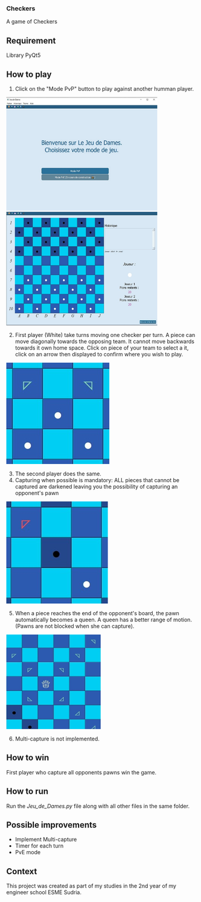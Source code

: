 ### Checkers
A game of Checkers

## Requirement
Library PyQt5

## How to play
1.  Click on the "Mode PvP" button to play against another humman player.

 <img src="img/img1_home_screen.jpg" alt="img1_home_screen" width="400" height="300">  <img src="img/img2_board.jpg" alt="img2_board" width="400" height="300">

2.  First player (White) take turns moving one checker per turn. A piece can move diagonally towards the opposing team. It cannot move backwards towards it own home space. Click on piece of your team to select a it, click on an arrow then displayed to confirm where you wish to play.

![img3_pawn_move](/img/img3_pawn_move.jpg)

3. The second player does the same.
4. Capturing when possible is mandatory: ALL pieces that cannot be captured are darkened leaving you the possibility of capturing an opponent's pawn

![img4_capture](/img/img4_capture.jpg)

5. When a piece reaches the end of the opponent's board, the pawn automatically becomes a queen. A queen has a better range of motion. (Pawns are not blocked when she can capture).

<img src="img/img5_queen_move.jpg" alt="img5_queen_move" width="250" height="250">

6.  Multi-capture is not implemented.

## How to win
First player who capture all opponents pawns win the game.

## How to run
Run the *Jeu_de_Dames.py* file along with all other files in the same folder.

## Possible improvements
- Implement Multi-capture
- Timer for each turn
- PvE mode


## Context
This project was created as part of my studies in the 2nd year of my engineer school ESME Sudria.
